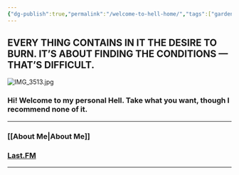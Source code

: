 ```yaml
---
{"dg-publish":true,"permalink":"/welcome-to-hell-home/","tags":["gardenEntry"]}
---
```


## EVERY THING CONTAINS IN IT THE DESIRE TO BURN. IT’S ABOUT FINDING THE CONDITIONS — THAT’S DIFFICULT.

![IMG_3513.jpg](/img/user/Z-Images/IMG_3513.jpg)
### Hi! Welcome to my personal Hell. Take what you want, though I recommend none of it.

- - -

### [[About Me\|About Me]]
### [Last.FM](https://www.last.fm/user/AnIntenseAugust)

- - -














